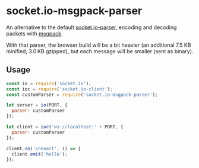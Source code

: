 
# socket.io-msgpack-parser

An alternative to the default [socket.io-parser](https://github.com/socketio/socket.io-parser), encoding and decoding packets with [msgpack](http://msgpack.org/).

With that parser, the browser build will be a bit heavier (an additional 7.5 KB minified, 3.0 KB gzipped), but each message will be smaller (sent as binary).

## Usage

```js
const io = require('socket.io');
const ioc = require('socket.io-client');
const customParser = require('socket.io-msgpack-parser');

let server = io(PORT, {
  parser: customParser
});

let client = ioc('ws://localhost:' + PORT, {
  parser: customParser
});

client.on('connect', () => {
  client.emit('hello');
});
```
